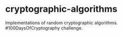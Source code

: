 # cryptographic-algorithms
Implementations of random cryptographic algorithms. #100DaysOfCryptography challenge.

